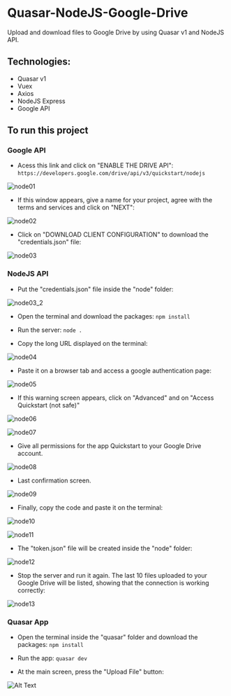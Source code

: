 # Quasar-NodeJS-Google-Drive

Upload and download files to Google Drive by using Quasar v1 and NodeJS API.

## Technologies:

- Quasar v1
- Vuex
- Axios
- NodeJS Express
- Google API

## To run this project

### Google API

- Acess this link and click on "ENABLE THE DRIVE API":
	`https://developers.google.com/drive/api/v3/quickstart/nodejs`
	
![node01](/docs/node01.JPG)

- If this window appears, give a name for your project, agree with the terms and services and click on "NEXT":

![node02](/docs/node02.JPG)

- Click on "DOWNLOAD CLIENT CONFIGURATION" to download the "credentials.json" file:

![node03](/docs/node03.JPG)

### NodeJS API

- Put the "credentials.json" file inside the "node" folder:

![node03_2](/docs/node03_2.JPG)

- Open the terminal and download the packages:
	`npm install`

- Run the server:
	`node .`

- Copy the long URL displayed on the terminal:

![node04](/docs/node04.JPG)

- Paste it on a browser tab and access a google authentication page:

![node05](/docs/node05.JPG)

- If this warning screen appears, click on "Advanced" and on "Access Quickstart (not safe)"

![node06](/docs/node06.JPG)

![node07](/docs/node07.JPG)

- Give all permissions for the app Quickstart to your Google Drive account.

![node08](/docs/node08.JPG)

- Last confirmation screen. 

![node09](/docs/node09.JPG)

- Finally, copy the code and paste it on the terminal:

![node10](/docs/node10.JPG)

![node11](/docs/node11.JPG)

- The "token.json" file will be created inside the "node" folder:

![node12](/docs/node12.JPG)

- Stop the server and run it again. The last 10 files uploaded to your Google Drive will be listed, showing that the connection is working correctly:

![node13](/docs/node13.JPG)

### Quasar App

- Open the terminal inside the "quasar" folder and download the packages:
	`npm install`
	
- Run the app:
	`quasar dev`
	
- At the main screen, press the "Upload File" button:

![Alt Text](/docs/quasar01.JPG)